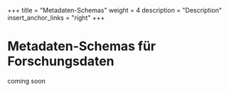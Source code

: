 +++
title = "Metadaten-Schemas"
weight = 4
description = "Description"
insert_anchor_links = "right"
+++

# Metadaten-Schemas für Forschungsdaten

coming soon